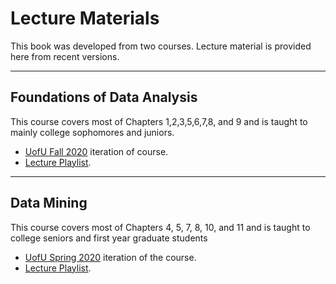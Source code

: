 # Lecture Materials

This book was developed from two courses.  Lecture material is provided here from recent versions.  

---
## Foundations of Data Analysis
This course covers most of Chapters 1,2,3,5,6,7,8, and 9 and is taught to mainly college sophomores and juniors.  
- [UofU Fall 2020](https://www.cs.utah.edu/~jeffp/teaching/FoDA-2020/FoDA.html) iteration of course.  
- [Lecture Playlist](https://youtube.com/playlist?list=PLbuogVdPnkCqwPNYh6kX3TiTbu3WyoXcV).  

---
## Data Mining
This course covers most of Chapters 4, 5, 7, 8, 10, and 11 and is taught to college seniors and first year graduate students
- [UofU Spring 2020](https://www.cs.utah.edu/~jeffp/teaching/cs5140-S20/cs5140.html) iteration of the course. 
- [Lecture Playlist](https://www.youtube.com/playlist?list=PLbuogVdPnkCrEf65zrd3J1UG3LT6TcDlt). 

